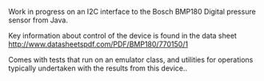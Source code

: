 Work in progress on an I2C interface to the Bosch BMP180 Digital pressure sensor from Java.

Key information about control of the device is found in the data sheet http://www.datasheetspdf.com/PDF/BMP180/770150/1

Comes with tests that run on an emulator class, and utilities for operations typically undertaken with the results from this device..

